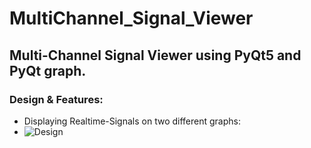 # MultiChannel_Signal_Viewer
## Multi-Channel Signal Viewer using PyQt5 and PyQt graph.
### Design & Features:
- Displaying Realtime-Signals on two different graphs:
- ![Design](https://github.com/mohandemadx/MultiChannel_Signal_Viewer/assets/102548631/f9e9d346-1a90-4f6f-a4e7-b45eb9dd16b5)
